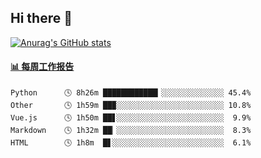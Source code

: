 ## Hi there 👋

[![Anurag's GitHub stats](https://github-readme-stats-orilights.vercel.app/api?username=orilights)](https://github.com/anuraghazra/github-readme-stats)

<!--
**OriLight152/OriLight152** is a ✨ _special_ ✨ repository because its `README.md` (this file) appears on your GitHub profile.

Here are some ideas to get you started:

- 🔭 I’m currently working on ...
- 🌱 I’m currently learning ...
- 👯 I’m looking to collaborate on ...
- 🤔 I’m looking for help with ...
- 💬 Ask me about ...
- 📫 How to reach me: ...
- 😄 Pronouns: ...
- ⚡ Fun fact: ...
-->

<!-- waka-box start -->
#### <a href="https://gist.github.com/92c8d5b388768c10efcba86e82b7c4fb" target="_blank">📊 每周工作报告</a>
```text
Python      🕓 8h26m ████████████▎░░░░░░░░░░░░░░ 45.4%
Other       🕓 1h59m ██▉░░░░░░░░░░░░░░░░░░░░░░░░ 10.8%
Vue.js      🕓 1h50m ██▋░░░░░░░░░░░░░░░░░░░░░░░░  9.9%
Markdown    🕓 1h32m ██▏░░░░░░░░░░░░░░░░░░░░░░░░  8.3%
HTML        🕓 1h8m  █▋░░░░░░░░░░░░░░░░░░░░░░░░░  6.1%
```
<!-- Powered by https://github.com/journey-ad/waka-box-go . -->
<!-- waka-box end -->

